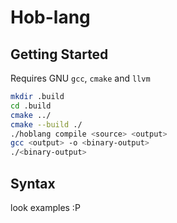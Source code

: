 # Hob-lang
## Getting Started
Requires GNU `gcc`, `cmake` and `llvm`
``` bash
mkdir .build
cd .build
cmake ../
cmake --build ./
./hoblang compile <source> <output>
gcc <output> -o <binary-output>
./<binary-output>
```
## Syntax
look examples :P
